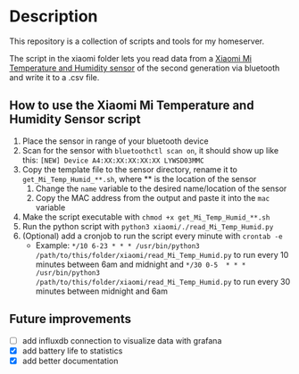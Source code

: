 # Description
This repository is a collection of scripts and tools for my homeserver.

The script in the xiaomi folder lets you read data from a [Xiaomi Mi Temperature and Humidity sensor](https://www.mi.com/de/product/mi-temperature-and-humidity-monitor-2/) of the second generation via bluetooth and write it to a .csv file.
## How to use the Xiaomi Mi Temperature and Humidity Sensor script
1. Place the sensor in range of your bluetooth device
2. Scan for the sensor with `bluetoothctl scan on`, it should show up like this: `[NEW] Device A4:XX:XX:XX:XX:XX LYWSD03MMC`
3. Copy the template file to the sensor directory, rename it to `get_Mi_Temp_Humid_**.sh`, where ** is the location of the sensor
   1. Change the `name` variable to the desired name/location of the sensor
   2. Copy the MAC address from the output and paste it into the `mac` variable
4. Make the script executable with `chmod +x get_Mi_Temp_Humid_**.sh`
5. Run the python script with `python3 xiaomi/./read_Mi_Temp_Humid.py`
6. (Optional) add a cronjob to run the script every minute with `crontab -e`
   - Example: `*/10 6-23 * * * /usr/bin/python3 /path/to/this/folder/xiaomi/read_Mi_Temp_Humid.py` to run every 10 minutes between 6am and midnight and `*/30 0-5  * * * /usr/bin/python3 /path/to/this/folder/xiaomi/read_Mi_Temp_Humid.py` to run every 30 minutes between midnight and 6am
## Future improvements
- [ ] add influxdb connection to visualize data with grafana
- [x] add battery life to statistics
- [x] add better documentation